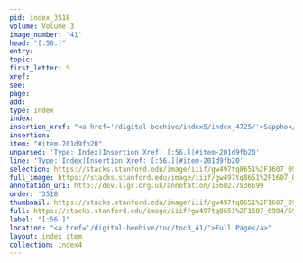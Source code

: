 ```yaml
---
pid: index_3518
volume: Volume 3
image_number: '41'
head: "[:56.]"
entry: 
topic: 
first_letter: S
xref: 
see: 
page: 
add: 
type: Index
index: 
insertion_xref: "<a href='/digital-beehive/index5/index_4725/'>Sappho</a>|<a href='/digital-beehive/index5/index_4726/'>Sap</a>"
insertion: 
item: "#item-201d9fb20"
unparsed: 'Type: Index|Insertion Xref: [:56.]|#item-201d9fb20'
line: 'Type: Index|Insertion Xref: [:56.]|#item-201d9fb20'
selection: https://stacks.stanford.edu/image/iiif/gw497tq8651%2F1607_0984/694,1652,226,144/full/0/default.jpg
full_image: https://stacks.stanford.edu/image/iiif/gw497tq8651%2F1607_0984/full/full/0/default.jpg
annotation_uri: http://dev.llgc.org.uk/annotation/1560277936699
order: '3518'
thumbnail: https://stacks.stanford.edu/image/iiif/gw497tq8651%2F1607_0984/694,1652,226,144/150,/0/default.jpg
full: https://stacks.stanford.edu/image/iiif/gw497tq8651%2F1607_0984/694,1652,226,144/full/0/default.jpg
label: "[:56.]"
location: "<a href='/digital-beehive/toc/toc3_41/'>Full Page</a>"
layout: index_item
collection: index4
---
```

